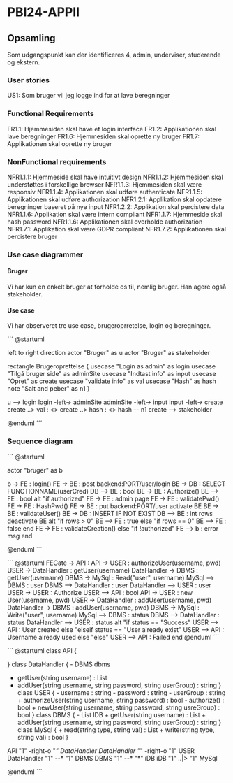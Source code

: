 # PBI24-APPII

## Opsamling

Som udgangspunkt kan der identificeres 4, admin, underviser, studerende og ekstern. 

### User stories


US1: Som bruger vil jeg logge ind for at lave beregninger

### Functional Requirements
FR1.1: Hjemmesiden skal have et login interface
FR1.2: Applikationen skal lave beregninger
FR1.6: Hjemmesiden skal oprette ny bruger
FR1.7: Applikationen skal oprette ny bruger

### NonFunctional requirements
NFR1.1.1: Hjemmeside skal have intuitivt design
NFR1.1.2: Hjemmesiden skal understøttes i forskellige browser
NFR1.1.3: Hjemmesiden skal være responsiv
NFR1.1.4: Applikationen skal udføre authenticate
NFR1.1.5: Applikationen skal udføre authorization
NFR1.2.1: Applikation skal opdatere beregninger baseret på nye input
NFR1.2.2: Applikation skal percistere data
NFR1.1.6: Applikation skal være intern compliant
NFR1.1.7: Hjemmeside skal hash password
NFR1.1.6: Applikationen skal overholde authorization
NFR1.7.1: Applikation skal være GDPR compliant
NFR1.7.2: Applikationen skal percistere bruger



### Use case diagrammer

#### Bruger
Vi har kun en enkelt bruger at forholde os til, nemlig bruger. Han agere også stakeholder. 

#### Use case
Vi har observeret tre use case, brugeroprretelse, login og beregninger. 

´´´
@startuml

left to right direction
actor "Bruger" as u
actor "Bruger" as stakeholder

rectangle Brugeroprettelse {
    usecase "Login as admin" as login
    usecase "Tilgå bruger side" as adminSite
    usecase "Indtast info" as input
    usecase "Opret" as create
    usecase "validate info" as val
    usecase "Hash" as hash
    note "Salt and peber" as n1
}

u --> login
login -left-> adminSite
adminSite -left-> input
input -left-> create
create ..> val : <<include>>
create ..> hash : <<include>>
hash -- n1
create --> stakeholder

@enduml
´´´

### Sequence diagram

´´´
@startuml

actor "bruger" as b

b -> FE : login()
FE -> BE : post backend:PORT/user/login
BE -> DB : SELECT FUNCTIONNAME(userCred)
DB --> BE : bool
BE -> BE : Authorize()
BE --> FE : bool
alt "if authorized"
    FE -> FE : admin page
    FE -> FE : validatePwd()
    FE -> FE : HashPwd()
    FE -> BE : put backend:PORT/user
    activate BE
        BE -> BE : validateUser()
        BE -> DB : INSERT IF NOT EXIST
        DB --> BE : int rows
    deactivate BE
    alt "if rows > 0"
        BE --> FE : true
    else "if rows == 0"
        BE --> FE : false
    end
    FE -> FE : validateCreation()
else "if !authorized"
    FE --> b : error msg
end

@enduml
´´´

´´´
@startuml
FEGate -> API : 
API -> USER : authorizeUser(username, pwd)
USER -> DataHandler : getUser(username)
DataHandler -> DBMS : getUser(username)
DBMS -> MySql : Read("user", username)
MySql --> DBMS : user
DBMS --> DataHandler : user
DataHandler --> USER : user
USER -> USER : Authorize
USER --> API : bool
API -> USER : new User(username, pwd)
USER -> DataHandler : addUser(username, pwd)
DataHandler -> DBMS : addUser(username, pwd)
DBMS -> MySql : Write("user", username)
MySql --> DBMS : status
DBMS --> DataHandler : status
DataHandler --> USER : status
alt "if status == "Success"
    USER --> API : User created
else "elseif status == "User already exist"
    USER --> API : Username already used
else "else"
    USER --> API : Failed
end
@enduml
´´´

´´´
@startuml
class API
{

}
class DataHandler
{
    - DBMS dbms
   + getUser(string username) : List<string>
   + addUser(string username, string password, string userGroup) : string
}
class USER
{
    - username : string
    - password : string
    - userGroup : string
    + authorizeUser(string username, string password) : bool
    - authorize() : bool
    + newUser(string username, string password, string usreGroup) : bool
}
class DBMS
{
    - List<iDB> lDB
    + getUser(string username) : List<string>
    + addUser(string username, string password, string userGroup) : string
}
class MySql
{
    + read(string type, string val) : List<string>
    + write(string type, string val) : bool
}

API "1" -right-o "*" DataHandler
DataHandler "*" -right-o "1" USER
DataHandler "1" --* "1" DBMS
DBMS "1" --* "*" iDB
iDB "1" ..|> "1" MySql

@enduml
´´´